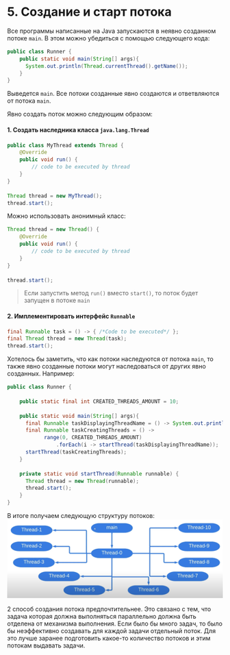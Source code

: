 # 5. Создание и старт потока

Все программы написанные на Java запускаются в неявно созданном потоке
`main`. В этом можно убедиться с помощью следующего кода:

```java
public class Runner {
    public static void main(String[] args){
      System.out.println(Thread.currentThread().getName());
    }
}
```

Выведется `main`. Все потоки созданные явно создаются и ответвляются 
от потока `main`.

Явно создать поток можно следующим образом:
#### 1. Создать наследника класса `java.lang.Thread`
```java
public class MyThread extends Thread {
    @Override
    public void run() {
        // code to be executed by thread
    }
}

Thread thread = new MyThread();
thread.start();
```

Можно использовать анонимный класс:
```java
Thread thread = new Thread() {
    @Override
    public void run() {
        // code to be executed by thread
    }
}

thread.start();
```

> Если запустить метод `run()` вместо `start()`, то поток будет
> запущен в потоке `main`

#### 2. Имплементировать интерфейс `Runnable`
```java
final Runnable task = () -> { /*Code to be executed*/ };
final Thread thread = new Thread(task);
thread.start();
```

Хотелось бы заметить, что как потоки наследуются от потока `main`, 
то также явно созданные потоки могут наследоваться от других явно созданных.
Например:
```java
public class Runner {
    
    public static final int CREATED_THREADS_AMOUNT = 10;

    public static void main(String[] args){
      final Runnable taskDisplayingThreadName = () -> System.out.println(Thread.currentThread().getName());;
      final Runnable taskCreatingThreads = () ->
            range(0, CREATED_THREADS_AMOUNT)
                .forEach(i -> startThread(taskDisplayingThreadName));
      startThread(taskCreatingThreads);
    }
    
    private static void startThread(Runnable runnable) {
      Thread thread = new Thread(runnable);
      thread.start();
    }
}
```

В итоге получаем следующую структуру потоков:
![Стрктура потоков](../images/05/1_thread_structure.png)

2 способ создания потока предпочтительнее. Это связано с тем, что задача
которая должна выполняться параллельно должна быть отделена от механизма
выполнения. Если было бы много задач, то было бы неэффективно создавать
для каждой задачи отдельный поток. Для это лучше заранее подготовить 
какое-то количество потоков и этим потокам выдавать задачи.